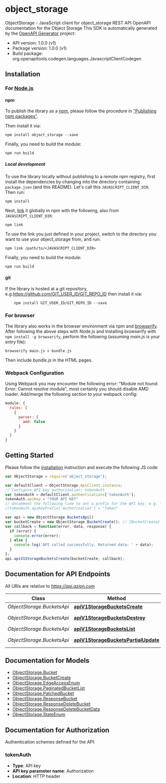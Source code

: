 # object_storage

ObjectStorage - JavaScript client for object_storage
REST API OpenAPI documentation for the Object Storage
This SDK is automatically generated by the [OpenAPI Generator](https://openapi-generator.tech) project:

- API version: 1.0.0 (v1)
- Package version: 1.0.0 (v1)
- Build package: org.openapitools.codegen.languages.JavascriptClientCodegen

## Installation

### For [Node.js](https://nodejs.org/)

#### npm

To publish the library as a [npm](https://www.npmjs.com/), please follow the procedure in ["Publishing npm packages"](https://docs.npmjs.com/getting-started/publishing-npm-packages).

Then install it via:

```shell
npm install object_storage --save
```

Finally, you need to build the module:

```shell
npm run build
```

##### Local development

To use the library locally without publishing to a remote npm registry, first install the dependencies by changing into the directory containing `package.json` (and this README). Let's call this `JAVASCRIPT_CLIENT_DIR`. Then run:

```shell
npm install
```

Next, [link](https://docs.npmjs.com/cli/link) it globally in npm with the following, also from `JAVASCRIPT_CLIENT_DIR`:

```shell
npm link
```

To use the link you just defined in your project, switch to the directory you want to use your object_storage from, and run:

```shell
npm link /path/to/<JAVASCRIPT_CLIENT_DIR>
```

Finally, you need to build the module:

```shell
npm run build
```

#### git

If the library is hosted at a git repository, e.g.https://github.com/GIT_USER_ID/GIT_REPO_ID
then install it via:

```shell
    npm install GIT_USER_ID/GIT_REPO_ID --save
```

### For browser

The library also works in the browser environment via npm and [browserify](http://browserify.org/). After following
the above steps with Node.js and installing browserify with `npm install -g browserify`,
perform the following (assuming *main.js* is your entry file):

```shell
browserify main.js > bundle.js
```

Then include *bundle.js* in the HTML pages.

### Webpack Configuration

Using Webpack you may encounter the following error: "Module not found: Error:
Cannot resolve module", most certainly you should disable AMD loader. Add/merge
the following section to your webpack config:

```javascript
module: {
  rules: [
    {
      parser: {
        amd: false
      }
    }
  ]
}
```

## Getting Started

Please follow the [installation](#installation) instruction and execute the following JS code:

```javascript
var ObjectStorage = require('object_storage');

var defaultClient = ObjectStorage.ApiClient.instance;
// Configure API key authorization: tokenAuth
var tokenAuth = defaultClient.authentications['tokenAuth'];
tokenAuth.apiKey = "YOUR API KEY"
// Uncomment the following line to set a prefix for the API key, e.g. "Token" (defaults to null)
//tokenAuth.apiKeyPrefix['Authorization'] = "Token"

var api = new ObjectStorage.BucketsApi()
var bucketCreate = new ObjectStorage.BucketCreate(); // {BucketCreate} 
var callback = function(error, data, response) {
  if (error) {
    console.error(error);
  } else {
    console.log('API called successfully. Returned data: ' + data);
  }
};
api.apiV1StorageBucketsCreate(bucketCreate, callback);

```

## Documentation for API Endpoints

All URIs are relative to *https://api.azion.com*

Class | Method | HTTP request | Description
------------ | ------------- | ------------- | -------------
*ObjectStorage.BucketsApi* | [**apiV1StorageBucketsCreate**](docs/BucketsApi.md#apiV1StorageBucketsCreate) | **POST** /v4/storage/buckets | /v4/storage/buckets
*ObjectStorage.BucketsApi* | [**apiV1StorageBucketsDestroy**](docs/BucketsApi.md#apiV1StorageBucketsDestroy) | **DELETE** /v4/storage/buckets/{name} | /v4/storage/buckets/:name
*ObjectStorage.BucketsApi* | [**apiV1StorageBucketsList**](docs/BucketsApi.md#apiV1StorageBucketsList) | **GET** /v4/storage/buckets | /v4/storage/buckets
*ObjectStorage.BucketsApi* | [**apiV1StorageBucketsPartialUpdate**](docs/BucketsApi.md#apiV1StorageBucketsPartialUpdate) | **PATCH** /v4/storage/buckets/{name} | /v4/storage/buckets/:name


## Documentation for Models

 - [ObjectStorage.Bucket](docs/Bucket.md)
 - [ObjectStorage.BucketCreate](docs/BucketCreate.md)
 - [ObjectStorage.EdgeAccessEnum](docs/EdgeAccessEnum.md)
 - [ObjectStorage.PaginatedBucketList](docs/PaginatedBucketList.md)
 - [ObjectStorage.PatchedBucket](docs/PatchedBucket.md)
 - [ObjectStorage.ResponseBucket](docs/ResponseBucket.md)
 - [ObjectStorage.ResponseDeleteBucket](docs/ResponseDeleteBucket.md)
 - [ObjectStorage.ResponseDeleteBucketData](docs/ResponseDeleteBucketData.md)
 - [ObjectStorage.StateEnum](docs/StateEnum.md)


## Documentation for Authorization


Authentication schemes defined for the API:
### tokenAuth


- **Type**: API key
- **API key parameter name**: Authorization
- **Location**: HTTP header

